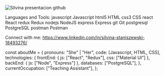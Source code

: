 ![Silvina presentacion github](https://user-images.githubusercontent.com/90510746/155199036-e3f8171c-ad03-4ca0-979f-50b0f38353ad.gif)

Languages and Tools:
javascript Javascript html5 HTML css3 CSS  react React redux Redux nodejs NodeJS express Express git Git postgresql PostgreSQL postman Postman

Connect with me:
https://www.linkedin.com/in/silvina-staniszewski-18493276/ 

const aboutMe = {
   pronouns: "She" | "Her",
   code: [Javascript, HTML, CSS],
   technologies: {
      frontEnd: {
         js: ["React", "Redux"],
         css: ["Material UI"]
      },
      backEnd: {
         js: ["Node", "Express"]
      },
      databases: ["PostgreSQL"],
   },
   currentOccupation: ["Teaching Assistant"],
};
